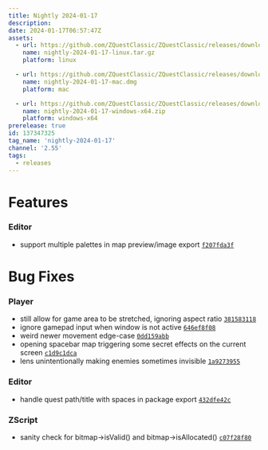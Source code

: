 ```yaml
---
title: Nightly 2024-01-17
description: 
date: 2024-01-17T06:57:47Z
assets: 
  - url: https://github.com/ZQuestClassic/ZQuestClassic/releases/download/nightly-2024-01-17/nightly-2024-01-17-linux.tar.gz
    name: nightly-2024-01-17-linux.tar.gz
    platform: linux

  - url: https://github.com/ZQuestClassic/ZQuestClassic/releases/download/nightly-2024-01-17/nightly-2024-01-17-mac.dmg
    name: nightly-2024-01-17-mac.dmg
    platform: mac

  - url: https://github.com/ZQuestClassic/ZQuestClassic/releases/download/nightly-2024-01-17/nightly-2024-01-17-windows-x64.zip
    name: nightly-2024-01-17-windows-x64.zip
    platform: windows-x64
prerelease: true
id: 137347325
tag_name: 'nightly-2024-01-17'
channel: '2.55'
tags:
  - releases
---
```




# Features

### Editor

- support multiple palettes in map preview/image export [`f207fda3f`](https://github.com/ZQuestClassic/ZQuestClassic/commit/f207fda3f4deebcae4d523dd9765154cf315e0da)

# Bug Fixes

### Player

- still allow for game area to be stretched, ignoring aspect ratio [`381583118`](https://github.com/ZQuestClassic/ZQuestClassic/commit/3815831183a0feec243b93dcb8fecbc38a96311e)
- ignore gamepad input when window is not active [`646ef8f08`](https://github.com/ZQuestClassic/ZQuestClassic/commit/646ef8f087f4603b186b80af395d6c17235ca433)
- weird newer movement edge-case [`0dd159abb`](https://github.com/ZQuestClassic/ZQuestClassic/commit/0dd159abb4e21a442c0f3e17a8dee16ceaa0d21b)
- opening spacebar map triggering some secret effects on the current screen [`c1d9c1dca`](https://github.com/ZQuestClassic/ZQuestClassic/commit/c1d9c1dcac72b643655be9c6d3757419990c425e)
- lens unintentionally making enemies sometimes invisible [`1a9273955`](https://github.com/ZQuestClassic/ZQuestClassic/commit/1a92739550d354ba6d069c338fe4a464486c95cc)

### Editor

- handle quest path/title with spaces in package export [`432dfe42c`](https://github.com/ZQuestClassic/ZQuestClassic/commit/432dfe42cb310c4698b959751a96186c089928b9)

### ZScript

- sanity check for bitmap->isValid() and bitmap->isAllocated() [`c07f28f80`](https://github.com/ZQuestClassic/ZQuestClassic/commit/c07f28f8019a360962f41a71d0daef17f3e955f2)

